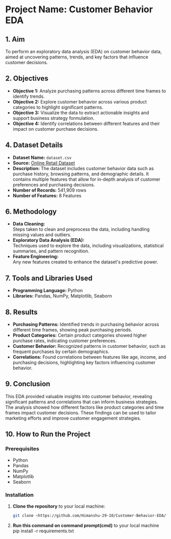 # Project Name: Customer Behavior EDA

## 1. Aim
To perform an exploratory data analysis (EDA) on customer behavior data, aimed at uncovering patterns, trends, and key factors that influence customer decisions.

## 2. Objectives
- **Objective 1:** Analyze purchasing patterns across different time frames to identify trends.
- **Objective 2:** Explore customer behavior across various product categories to highlight significant patterns.
- **Objective 3:** Visualize the data to extract actionable insights and support business strategy formulation.
- **Objective 4:** Identify correlations between different features and their impact on customer purchase decisions.

## 4. Dataset Details
- **Dataset Name:** `dataset.csv`
- **Source:** [Online Retail Dataset](https://raw.githubusercontent.com/databricks/Spark-The-Definitive-Guide/master/data/retail-data/all/online-retail-dataset.csv)
- **Description:** The dataset includes customer behavior data such as purchase history, browsing patterns, and demographic details. It contains multiple features that allow for in-depth analysis of customer preferences and purchasing decisions.
- **Number of Records:** 541,909 rows
- **Number of Features:** 8 Features

## 6. Methodology
- **Data Cleaning:**  
  Steps taken to clean and preprocess the data, including handling missing values and outliers.
- **Exploratory Data Analysis (EDA):**  
  Techniques used to explore the data, including visualizations, statistical summaries, and pattern recognition.
- **Feature Engineering:**  
  Any new features created to enhance the dataset's predictive power.

## 7. Tools and Libraries Used
- **Programming Language:** Python
- **Libraries:** Pandas, NumPy, Matplotlib, Seaborn

## 8. Results
- **Purchasing Patterns:** Identified trends in purchasing behavior across different time frames, showing peak purchasing periods.
- **Product Categories:** Certain product categories showed higher purchase rates, indicating customer preferences.
- **Customer Behavior:** Recognized patterns in customer behavior, such as frequent purchases by certain demographics.
- **Correlations:** Found correlations between features like age, income, and purchasing decisions, highlighting key factors influencing customer behavior.

## 9. Conclusion
This EDA provided valuable insights into customer behavior, revealing significant patterns and correlations that can inform business strategies. The analysis showed how different factors like product categories and time frames impact customer decisions. These findings can be used to tailor marketing efforts and improve customer engagement strategies.


## 10. How to Run the Project
### Prerequisites
- Python 
- Pandas
- NumPy
- Matplotlib
- Seaborn

### Installation
1. **Clone the repository** to your local machine:
   ```bash
   git clone <https://github.com/Himanshu-29-10/Customer-Behavior-EDA/edit/main/README.md>

2. **Run this command on command prompt(cmd)** to your local machine
    pip install -r requirements.txt

